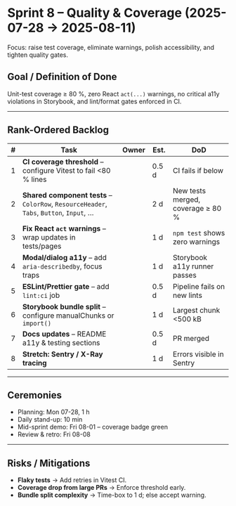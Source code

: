 # Sprint 8 – Quality & Coverage (2025-07-28 → 2025-08-11)

Focus: raise test coverage, eliminate warnings, polish accessibility, and tighten quality gates.

## Goal / Definition of Done
Unit-test coverage ≥ 80 %, zero React `act(...)` warnings, no critical a11y violations in Storybook, and lint/format gates enforced in CI.

---

## Rank-Ordered Backlog

| # | Task | Owner | Est. | DoD |
|---|------|-------|------|-----|
| 1 | **CI coverage threshold** – configure Vitest to fail <80 % lines |  | 0.5 d | CI fails if below |
| 2 | **Shared component tests** – `ColorRow`, `ResourceHeader`, `Tabs`, `Button`, `Input`, … |  | 2 d | New tests merged, coverage ≥ 80 % |
| 3 | **Fix React `act` warnings** – wrap updates in tests/pages |  | 1 d | `npm test` shows zero warnings |
| 4 | **Modal/dialog a11y** – add `aria-describedby`, focus traps |  | 1 d | Storybook a11y runner passes |
| 5 | **ESLint/Prettier gate** – add `lint:ci` job |  | 0.5 d | Pipeline fails on new lints |
| 6 | **Storybook bundle split** – configure manualChunks or `import()` |  | 1 d | Largest chunk <500 kB |
| 7 | **Docs updates** – README a11y & testing sections |  | 0.5 d | PR merged |
| 8 | **Stretch: Sentry / X-Ray tracing** |  | 1 d | Errors visible in Sentry |

---

## Ceremonies
* Planning: Mon 07-28, 1 h
* Daily stand-up: 10 min
* Mid-sprint demo: Fri 08-01 – coverage badge green
* Review & retro: Fri 08-08

---

## Risks / Mitigations
* **Flaky tests** → Add retries in Vitest CI.
* **Coverage drop from large PRs** → Enforce threshold early.
* **Bundle split complexity** → Time-box to 1 d; else accept warning.

